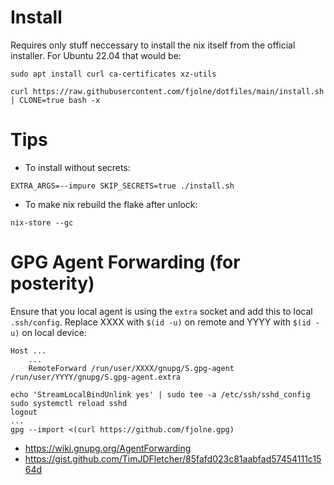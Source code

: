 # Install
Requires only stuff neccessary to install the nix itself from the official installer. For Ubuntu 22.04 that would be:
```shell
sudo apt install curl ca-certificates xz-utils
```
```shell
curl https://raw.githubusercontent.com/fjolne/dotfiles/main/install.sh | CLONE=true bash -x
```

# Tips
- To install without secrets:
```shell
EXTRA_ARGS=--impure SKIP_SECRETS=true ./install.sh
```
- To make nix rebuild the flake after unlock:
```shell
nix-store --gc
```

# GPG Agent Forwarding (for posterity)
Ensure that you local agent is using the `extra` socket and add this to local `.ssh/config`. Replace XXXX with `$(id -u)` on remote and YYYY with `$(id -u)` on local device:
```
Host ...
    ...
    RemoteForward /run/user/XXXX/gnupg/S.gpg-agent /run/user/YYYY/gnupg/S.gpg-agent.extra
```
```shell
echo 'StreamLocalBindUnlink yes' | sudo tee -a /etc/ssh/sshd_config
sudo systemctl reload sshd
logout
...
gpg --import <(curl https://github.com/fjolne.gpg)
```

- https://wiki.gnupg.org/AgentForwarding
- https://gist.github.com/TimJDFletcher/85fafd023c81aabfad57454111c1564d
